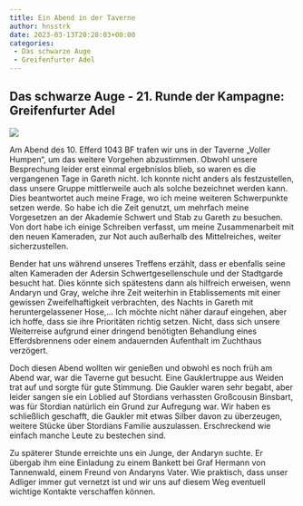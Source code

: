```yaml
---
title: Ein Abend in der Taverne
author: hnsstrk
date: 2023-03-13T20:28:03+00:00
categories:
 - Das schwarze Auge
 - Greifenfurter Adel
---
```

## Das schwarze Auge - 21. Runde der Kampagne: Greifenfurter Adel

![](/uploads/hnsstrk_inside_a_tavern_full_of_people_fantasy_volumetric_light_acfbfaad-0df3-4ed9-86f4-40961ece914d-768x512.png)

Am Abend des 10. Efferd 1043 BF trafen wir uns in der Taverne &#8222;Voller Humpen&#8220;, um das weitere Vorgehen abzustimmen. Obwohl unsere Besprechung leider erst einmal ergebnislos blieb, so waren es die vergangenen Tage in Gareth nicht. Ich konnte nicht anders als festzustellen, dass unsere Gruppe mittlerweile auch als solche bezeichnet werden kann. Dies beantwortet auch meine Frage, wo ich meine weiteren Schwerpunkte setzen werde. So habe ich die Zeit genutzt, um mehrfach meine Vorgesetzen an der Akademie Schwert und Stab zu Gareth zu besuchen. Von dort habe ich einige Schreiben verfasst, um meine Zusammenarbeit mit den neuen Kameraden, zur Not auch außerhalb des Mittelreiches, weiter sicherzustellen.

Bender hat uns während unseres Treffens erzählt, dass er ebenfalls seine alten Kameraden der Adersin Schwertgesellenschule und der Stadtgarde besucht hat. Dies könnte sich spätestens dann als hilfreich erweisen, wenn Andaryn und Gray, welche ihre Zeit weiterhin in Etablissements mit einer gewissen Zweifelhaftigkeit verbrachten, des Nachts in Gareth mit heruntergelassener Hose,… Ich möchte nicht näher darauf eingehen, aber ich hoffe, dass sie ihre Prioritäten richtig setzen. Nicht, dass sich unsere Weiterreise aufgrund einer dringend benötigten Behandlung eines Efferdsbrennens oder einem andauernden Aufenthalt im Zuchthaus verzögert.

Doch diesen Abend wollten wir genießen und obwohl es noch früh am Abend war, war die Taverne gut besucht. Eine Gauklertruppe aus Weiden trat auf und sorgte für gute Stimmung. Die Gaukler waren sehr begabt, aber leider sangen sie ein Loblied auf Stordians verhassten Großcousin Binsbart, was für Stordian natürlich ein Grund zur Aufregung war. Wir haben es schließlich geschafft, die Gaukler mit etwas Silber davon zu überzeugen, weitere Stücke über Stordians Familie auszulassen. Erschreckend wie einfach manche Leute zu bestechen sind.

Zu späterer Stunde erreichte uns ein Junge, der Andaryn suchte. Er übergab ihm eine Einladung zu einem Bankett bei Graf Hermann von Tannenwald, einem Freund von Andaryns Vater. Wie praktisch, dass unser Adliger immer gut vernetzt ist und wir uns auf diesem Weg eventuell wichtige Kontakte verschaffen können.